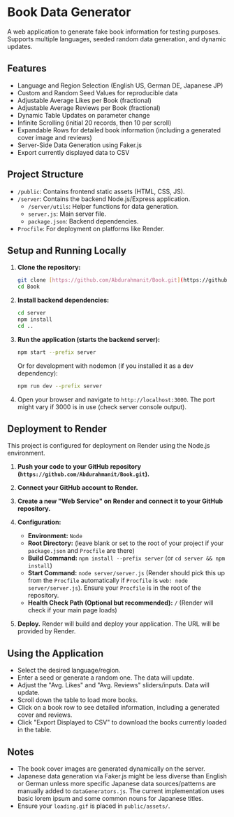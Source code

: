 # Book Data Generator

A web application to generate fake book information for testing purposes. Supports multiple languages, seeded random data generation, and dynamic updates.

## Features

- Language and Region Selection (English US, German DE, Japanese JP)
- Custom and Random Seed Values for reproducible data
- Adjustable Average Likes per Book (fractional)
- Adjustable Average Reviews per Book (fractional)
- Dynamic Table Updates on parameter change
- Infinite Scrolling (initial 20 records, then 10 per scroll)
- Expandable Rows for detailed book information (including a generated cover image and reviews)
- Server-Side Data Generation using Faker.js
- Export currently displayed data to CSV

## Project Structure

- `/public`: Contains frontend static assets (HTML, CSS, JS).
- `/server`: Contains the backend Node.js/Express application.
  - `/server/utils`: Helper functions for data generation.
  - `server.js`: Main server file.
  - `package.json`: Backend dependencies.
- `Procfile`: For deployment on platforms like Render.

## Setup and Running Locally

1.  **Clone the repository:**
    ```bash
    git clone [https://github.com/Abdurahmanit/Book.git](https://github.com/Abdurahmanit/Book.git)
    cd Book
    ```

2.  **Install backend dependencies:**
    ```bash
    cd server
    npm install
    cd ..
    ```

3.  **Run the application (starts the backend server):**
    ```bash
    npm start --prefix server
    ```
    Or for development with nodemon (if you installed it as a dev dependency):
    ```bash
    npm run dev --prefix server
    ```

4.  Open your browser and navigate to `http://localhost:3000`. The port might vary if 3000 is in use (check server console output).

## Deployment to Render

This project is configured for deployment on Render using the Node.js environment.

1.  **Push your code to your GitHub repository (`https://github.com/Abdurahmanit/Book.git`).**

2.  **Connect your GitHub account to Render.**

3.  **Create a new "Web Service" on Render and connect it to your GitHub repository.**

4.  **Configuration:**
    -   **Environment:** `Node`
    -   **Root Directory:** (leave blank or set to the root of your project if your `package.json` and `Procfile` are there)
    -   **Build Command:** `npm install --prefix server` (or `cd server && npm install`)
    -   **Start Command:** `node server/server.js` (Render should pick this up from the `Procfile` automatically if `Procfile` is `web: node server/server.js`). Ensure your `Procfile` is in the root of the repository.
    -   **Health Check Path (Optional but recommended):** `/` (Render will check if your main page loads)

5.  **Deploy.** Render will build and deploy your application. The URL will be provided by Render.

## Using the Application

-   Select the desired language/region.
-   Enter a seed or generate a random one. The data will update.
-   Adjust the "Avg. Likes" and "Avg. Reviews" sliders/inputs. Data will update.
-   Scroll down the table to load more books.
-   Click on a book row to see detailed information, including a generated cover and reviews.
-   Click "Export Displayed to CSV" to download the books currently loaded in the table.

## Notes

-   The book cover images are generated dynamically on the server.
-   Japanese data generation via Faker.js might be less diverse than English or German unless more specific Japanese data sources/patterns are manually added to `dataGenerators.js`. The current implementation uses basic lorem ipsum and some common nouns for Japanese titles.
-   Ensure your `loading.gif` is placed in `public/assets/`.